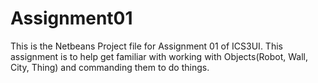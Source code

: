 # Assignment01
This is the Netbeans Project file for Assignment 01 of ICS3UI.
This assignment is to help get familiar with working with Objects(Robot, Wall, City, Thing) and commanding them to do things.
